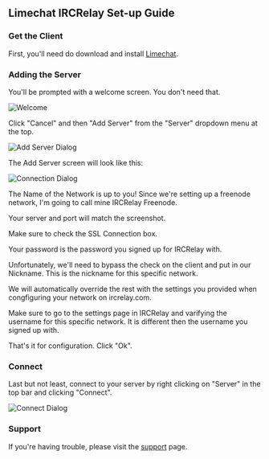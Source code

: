 ## Limechat IRCRelay Set-up Guide

### Get the Client

First, you'll need do download and install [Limechat](http://limechat.net/).

### Adding the Server

You'll be prompted with a welcome screen. You don't need that.

![Welcome](https://raw.github.com/ircrelay/ircrelay-client-guides/master/guides/limechat/img/welcome.png)

Click "Cancel" and then "Add Server" from the "Server" dropdown menu at the top.

![Add Server Dialog](https://raw.github.com/ircrelay/ircrelay-client-guides/master/guides/limechat/img/add_server.png)

The Add Server screen will look like this:

![Connection Dialog](https://raw.github.com/ircrelay/ircrelay-client-guides/master/guides/limechat/img/connection.png)

The Name of the Network is up to you! Since we're setting up a freenode
network, I'm going to call mine IRCRelay Freenode.

Your server and port will match the screenshot.

Make sure to check the SSL Connection box.

Your password is the password you signed up for IRCRelay with.

Unfortunately, we'll need to bypass the check on the client and put in our Nickname. This is the nickname for this specific network.

We will automatically override the rest with the settings you provided when
congfiguring your network on ircrelay.com.

Make sure to go to the settings page in IRCRelay and varifying the username
for this specific network. It is different then the username you signed up with.

That's it for configuration. Click "Ok".

### Connect

Last but not least, connect to your server by right clicking on "Server" in the top bar and clicking "Connect".

![Connect Dialog](https://raw.github.com/ircrelay/ircrelay-client-guides/master/guides/limechat/img/connect.png)

### Support

If you're having trouble, please visit the [support](https://www.ircrelay.com/support) page.
